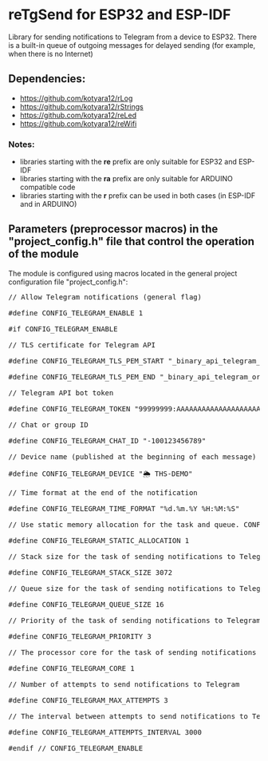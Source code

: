 # reTgSend for ESP32 and ESP-IDF

Library for sending notifications to Telegram from a device to ESP32. There is a built-in queue of outgoing messages for delayed sending (for example, when there is no Internet)

## Dependencies:
  - https://github.com/kotyara12/rLog
  - https://github.com/kotyara12/rStrings
  - https://github.com/kotyara12/reLed
  - https://github.com/kotyara12/reWifi

### Notes:
  - libraries starting with the <b>re</b> prefix are only suitable for ESP32 and ESP-IDF
  - libraries starting with the <b>ra</b> prefix are only suitable for ARDUINO compatible code
  - libraries starting with the <b>r</b> prefix can be used in both cases (in ESP-IDF and in ARDUINO)

## Parameters (preprocessor macros) in the "project_config.h" file that control the operation of the module
The module is configured using macros located in the general project configuration file "project_config.h":

<pre>
// Allow Telegram notifications (general flag)<br/>
#define CONFIG_TELEGRAM_ENABLE 1<br/>
#if CONFIG_TELEGRAM_ENABLE<br/>
// TLS certificate for Telegram API<br/>
#define CONFIG_TELEGRAM_TLS_PEM_START "_binary_api_telegram_org_pem_start"<br/>
#define CONFIG_TELEGRAM_TLS_PEM_END "_binary_api_telegram_org_pem_end"<br/>
// Telegram API bot token<br/>
#define CONFIG_TELEGRAM_TOKEN "99999999:AAAAAAAAAAAAAAAAAAAAAAAAAAAAAAAAAAAAAAAAAAAAAAAAAA"<br/>
// Chat or group ID<br/>
#define CONFIG_TELEGRAM_CHAT_ID "-100123456789"<br/>
// Device name (published at the beginning of each message)<br/>
#define CONFIG_TELEGRAM_DEVICE "🌦 THS-DEMO"<br/>
// Time format at the end of the notification<br/>
#define CONFIG_TELEGRAM_TIME_FORMAT "%d.%m.%Y %H:%M:%S"<br/>
// Use static memory allocation for the task and queue. CONFIG_FREERTOS_SUPPORT_STATIC_ALLOCATION must be enabled!<br/>
#define CONFIG_TELEGRAM_STATIC_ALLOCATION 1<br/>
// Stack size for the task of sending notifications to Telegram<br/>
#define CONFIG_TELEGRAM_STACK_SIZE 3072<br/>
// Queue size for the task of sending notifications to Telegram<br/>
#define CONFIG_TELEGRAM_QUEUE_SIZE 16<br/>
// Priority of the task of sending notifications to Telegram<br/>
#define CONFIG_TELEGRAM_PRIORITY 3<br/>
// The processor core for the task of sending notifications to Telegram<br/>
#define CONFIG_TELEGRAM_CORE 1<br/>
// Number of attempts to send notifications to Telegram<br/>
#define CONFIG_TELEGRAM_MAX_ATTEMPTS 3<br/>
// The interval between attempts to send notifications to Telegram<br/>
#define CONFIG_TELEGRAM_ATTEMPTS_INTERVAL 3000<br/>
#endif // CONFIG_TELEGRAM_ENABLE<br/>
</pre>

